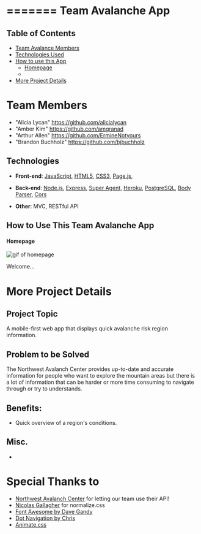 
=======
**Team Avalanche App**
=======

## Table of Contents
* [Team Avalance Members](#)
* [Technologies Used](#technologies)
* [How to use this App](#how-to-use)
  * [Homepage](#homepage)
  * 
* [More Project Details](#details)

# <a name="team"></a>Team Members
* "Alicia Lycan" <https://github.com/alicialycan>
* "Amber Kim" <https://github.com/amgranad>
* "Arthur Allen" <https://github.com/ErmineNotyours>
* "Brandon Buchholz" <https://github.com/bjbuchholz>


## <a name="technologies"></a>Technologies
* **Front-end**: [JavaScript](https://developer.mozilla.org/en-US/docs/Web/JavaScript),  [HTML5](https://developer.mozilla.org/en-US/docs/Web/Guide/HTML/HTML5), [CSS3](https://developer.mozilla.org/en-US/docs/Web/CSS/CSS3), [Page.js](https://visionmedia.github.io/page.js/),

* **Back-end**: [Node.js](https://nodejs.org/en/),  [Express](https://www.npmjs.com/package/express), [Super Agent](https://www.npmjs.com/package/superagent), [Heroku](https://heroku.com/), [PostgreSQL](https://www.postgresql.org/), [Body Parser](https://www.npmjs.com/package/body-parser), [Cors](https://www.npmjs.com/package/cors)

* **Other**: MVC, RESTful API

## <a name="how-to-use"></a>How to Use This Team Avalanche App
#### <a name="homepage"></a>Homepage
![gif of homepage](# "Step 1a")

Welcome...

# <a name="details"></a> More Project Details

## Project Topic
A mobile-first web app that displays quick avalanche risk region information.

## Problem to be Solved
The Northwest Avalanch Center provides up-to-date and accurate information for people who want to explore the mountain areas but there is a lot of information that can be harder or more time consuming to navigate through or try to understands.

## Benefits:
* Quick overview of a region's conditions.

## Misc.
* 

# Special Thanks to
* [Northwest Avalanch Center](https://www.nwac.us/) for letting our team use their API!
* [Nicolas Gallagher](https://github.com/necolas) for normalize.css
* [Font Awesome by Dave Gandy](http://fontawesome.io)
* [Dot Navigation by Chris](https://codepen.io/zuhloobie/pen/RaLJOK)
* [Animate.css](https://daneden.github.io/animate.css/)

